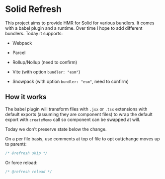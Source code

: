 # Solid Refresh

This project aims to provide HMR for Solid for various bundlers. It comes with a babel plugin and a runtime. Over time I hope to add different bundlers. Today it supports:

* Webpack
* Parcel
* Rollup/Nollup (need to confirm)

* Vite (with option `bundler: "esm"`)
* Snowpack (with option `bundler: "esm"`, need to confirm)

## How it works

The babel plugin will transform files with `.jsx` or `.tsx` extensions with default exports (assuming they are component files) to wrap the default export with `createMemo` call so component can be swapped at will.

Today we don't preserve state below the change.

On a per file basis, use comments at top of file to opt out(change moves up to parent):

```js
/* @refresh skip */
```

Or force reload:

```js
/* @refresh reload */
```
